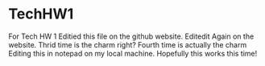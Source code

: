 # TechHW1
For Tech HW 1
Editied this file on the github website.
Editedit Again on the website.
Thrid time is the charm right?
Fourth time is actually the charm
Editing this in notepad on my local machine.
Hopefully this works this time!
